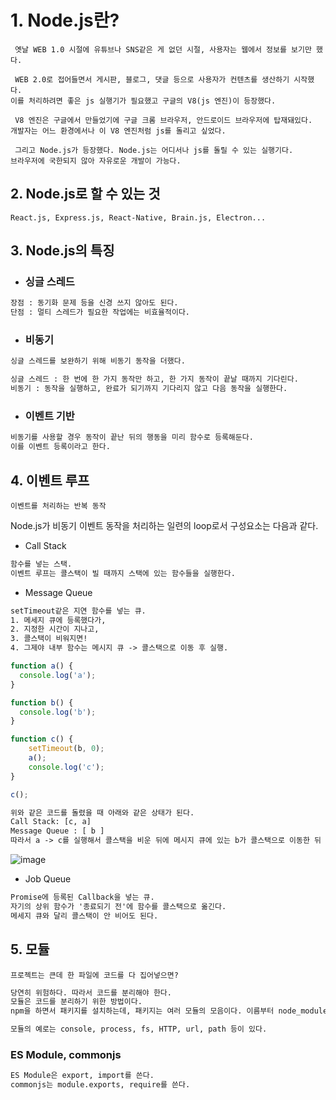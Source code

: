 # 1. Node.js란?

```
 옛날 WEB 1.0 시절에 유튜브나 SNS같은 게 없던 시절, 사용자는 웹에서 정보를 보기만 했다.

 WEB 2.0로 접어들면서 게시판, 블로그, 댓글 등으로 사용자가 컨텐츠를 생산하기 시작했다.
이를 처리하려면 좋은 js 실행기가 필요했고 구글의 V8(js 엔진)이 등장했다.

 V8 엔진은 구글에서 만들었기에 구글 크롬 브라우저, 안드로이드 브라우저에 탑재돼있다.
개발자는 어느 환경에서나 이 V8 엔진처럼 js를 돌리고 싶었다.

 그리고 Node.js가 등장했다. Node.js는 어디서나 js를 돌릴 수 있는 실행기다. 
브라우저에 국한되지 않아 자유로운 개발이 가능다.
```

## 2. Node.js로 할 수 있는 것
    React.js, Express.js, React-Native, Brain.js, Electron...

## 3. Node.js의 특징

- ### 싱글 스레드

```txt
장점 : 동기화 문제 등을 신경 쓰지 않아도 된다.
단점 : 멀티 스레드가 필요한 작업에는 비효율적이다.
```
        
- ### 비동기
    
```txt
싱글 스레드를 보완하기 위해 비동기 동작을 더했다.

싱글 스레드 : 한 번에 한 가지 동작만 하고, 한 가지 동작이 끝날 때까지 기다린다.
비동기 : 동작을 실행하고, 완료가 되기까지 기다리지 않고 다음 동작을 실행한다.
```
    
- ### 이벤트 기반

```txt
비동기를 사용할 경우 동작이 끝난 뒤의 행동을 미리 함수로 등록해둔다.
이를 이벤트 등록이라고 한다.
```

## 4. 이벤트 루프

    이벤트를 처리하는 반복 동작
    
Node.js가 비동기 이벤트 동작을 처리하는 일련의 loop로서 구성요소는 다음과 같다.

- Call Stack

```txt
함수를 넣는 스택.
이벤트 루프는 콜스택이 빌 때까지 스택에 있는 함수들을 실행한다.
```

- Message Queue

```txt
setTimeout같은 지연 함수를 넣는 큐.
1. 메세지 큐에 등록했다가,
2. 지정한 시간이 지나고,
3. 콜스택이 비워지면!
4. 그제야 내부 함수는 메시지 큐 -> 콜스택으로 이동 후 실행.
```

```javascript
function a() {
  console.log('a');
}

function b() {
  console.log('b');
}

function c() {
    setTimeout(b, 0);
    a();
    console.log('c');
}

c();
```

```txt
위와 같은 코드를 돌렸을 때 아래와 같은 상태가 된다.
Call Stack: [c, a]
Message Queue : [ b ]
따라서 a -> c를 실행해서 콜스택을 비운 뒤에 메시지 큐에 있는 b가 콜스택으로 이동한 뒤 출력된다.
```

![image](https://user-images.githubusercontent.com/39308313/144221789-50c7f629-7fa5-4ec8-90b1-6ab53ed34199.png)

- Job Queue

```txt
Promise에 등록된 Callback을 넣는 큐.
자기의 상위 함수가 '종료되기 전'에 함수를 콜스택으로 옮긴다.
메세지 큐와 달리 콜스택이 안 비어도 된다.
```


## 5. 모듈

    프로젝트는 큰데 한 파일에 코드를 다 집어넣으면?
    
```txt
당연히 위험하다. 따라서 코드를 분리해야 한다.
모듈은 코드를 분리하기 위한 방법이다.
npm을 하면서 패키지를 설치하는데, 패키지는 여러 모듈의 모음이다. 이름부터 node_modules다.

모듈의 예로는 console, process, fs, HTTP, url, path 등이 있다.
```

### ES Module, commonjs 

```txt
ES Module은 export, import를 쓴다.
commonjs는 module.exports, require를 쓴다.
```
